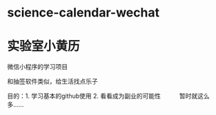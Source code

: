 # science-calendar-wechat

# 实验室小黄历

微信小程序的学习项目

和抽签软件类似，给生活找点乐子

目的：1. 学习基本的github使用
          2. 看看成为副业的可能性
          
暂时就这么多……

